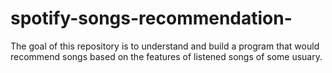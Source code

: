 # spotify-songs-recommendation-
The goal of this repository is to understand and build a program that would recommend songs based on the features of listened songs of some usuary.
